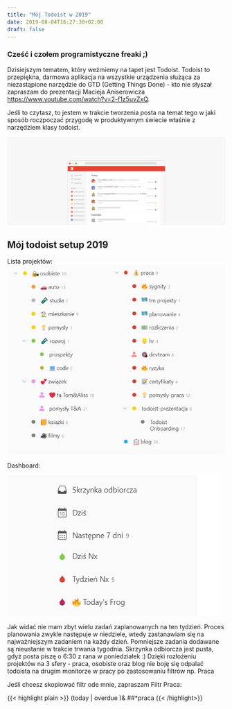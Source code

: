 ```yaml
---
title: "Mój Todoist w 2019"
date: 2019-08-04T16:27:30+02:00
draft: false
---
```



### Cześć i czołem programistyczne freaki ;)

Dzisiejszym tematem, który weźmiemy na tapet jest Todoist. Todoist to przepiękna, darmowa aplikacja na wszystkie urządzenia służąca za niezastąpione narzędzie do GTD (Getting Things Done) -  kto nie słyszał zapraszam do prezentacji Macieja Aniserowicza https://www.youtube.com/watch?v=2-f1z5uvZxQ.

Jeśli to czytasz, to jestem w trakcie tworzenia posta na temat tego w jaki sposób roczpoczać przygodę w produktywnym świecie właśnie z narzędziem klasy todoist.

![Todoist marketing header](todoist-header.png)

## Mój todoist setup 2019

Lista projektów:
![Lista Projektów](todoist-projekty.png)

Dashboard:

![Todoist dashboard](todoist-dashboard.png)

Jak widać nie mam zbyt wielu zadań zaplanowanych na ten tydzień.
Proces planowania zwykle następuje w niedziele, wtedy zastanawiam się na najważniejszym zadaniem na każdy dzień. Pomniejsze zadania dodawane są nieustanie w trakcie trwania tygodnia.
Skrzynka odbiorcza jest pusta, gdyż posta piszę o 6:30 z rana w poniedziałek :)
Dzięki rozłożeniu projektów na 3 sfery - praca, osobiste oraz blog nie boję się odpalać todoista na drugim monitorze w pracy po zastosowaniu filtrów np. Praca

Jeśli chcesz skopiować filtr ode mnie, zapraszam
Filtr Praca: 

{{< highlight plain >}}
(today | overdue )& ##*praca
{{< /highlight>}}


